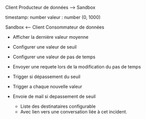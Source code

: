 Client Producteur de données --> Sandbox

timestamp: number
valeur : number (0, 1000)


Sandbox <-- Client Consommateur de données

- Afficher la dernière valeur moyenne
- Configurer une valeur de seuil
- Configurer une valeur de pas de temps
- Envoyer une requete lors de la modification du pas de temps

- Trigger si dépassement du seuil
- Trigger a chaque nouvelle valeur
- Envoie de mail si depassement de seuil
  - Liste des destinataires configurable
  - Avec lien vers une conversation liée à cet incident.
